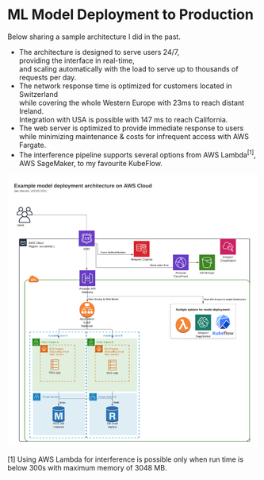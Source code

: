 # ML Model Deployment to Production

Below sharing a sample architecture I did in the past.

- The architecture is designed to serve users 24/7,<br>
providing the interface in real-time,<br>
and scaling automatically with the load to serve up to thousands of requests per day.
- The network response time is optimized for customers located in Switzerland<br> 
while covering the whole Western Europe with 23ms to reach distant Ireland. <br>
Integration with USA is possible with 147 ms to reach California.
- The web server is optimized to provide immediate response to users<br>
while minimizing maintenance & costs for infrequent access with AWS Fargate.
- The interference pipeline supports several options from AWS Lambda<sup>[1]</sup>, AWS SageMaker, to my favourite KubeFlow.

![Model Deployment Architecture](model_deployment_architecture.png)

[1] Using AWS Lambda for interference is possible only when run time is below 300s with maximum memory of 3048 MB.